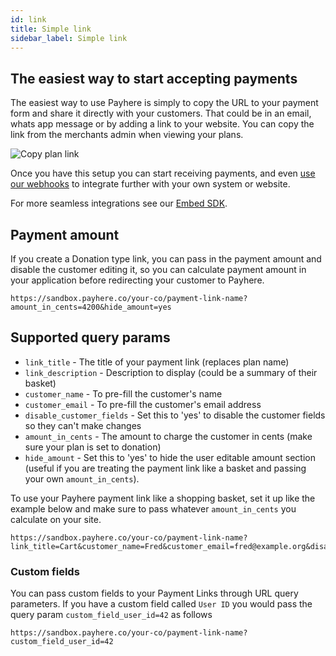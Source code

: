 ```yaml
---
id: link
title: Simple link
sidebar_label: Simple link
---
```


## The easiest way to start accepting payments

The easiest way to use Payhere is simply to copy the URL to your payment form and share it directly with your customers. That could be in an email, whats app message or by adding a link to your website. You can copy the link from the merchants admin when viewing your plans.

![Copy plan link](/img/docs/copy-link.png)

Once you have this setup you can start receiving payments, and even [use our webhooks](webhooks.md) to integrate further with your own system or website.

For more seamless integrations see our [Embed SDK](embed-sdk.md).

## Payment amount

If you create a Donation type link, you can pass in the payment amount and disable the customer editing it, so you can calculate payment amount in your application before redirecting your customer to Payhere.

```text
https://sandbox.payhere.co/your-co/payment-link-name?amount_in_cents=4200&hide_amount=yes
```

## Supported query params

- `link_title` - The title of your payment link (replaces plan name)
- `link_description` - Description to display (could be a summary of their basket)
- `customer_name` - To pre-fill the customer's name
- `customer_email` - To pre-fill the customer's email address
- `disable_customer_fields` - Set this to 'yes' to disable the customer fields so they can't make changes
- `amount_in_cents` - The amount to charge the customer in cents (make sure your plan is set to donation)
- `hide_amount` - Set this to 'yes' to hide the user editable amount section (useful if you are treating the payment link like a basket and passing your own `amount_in_cents`).

To use your Payhere payment link like a shopping basket, set it up like the example below and make sure to pass whatever `amount_in_cents` you calculate on your site.

```text
https://sandbox.payhere.co/your-co/payment-link-name?link_title=Cart&customer_name=Fred&customer_email=fred@example.org&disable_customer_fields=yes&amount_in_cents=10000&hide_amount=yes
```

### Custom fields

You can pass custom fields to your Payment Links through URL query parameters. If you have a custom field called `User ID` you would pass the query param `custom_field_user_id=42` as follows

```text
https://sandbox.payhere.co/your-co/payment-link-name?custom_field_user_id=42
```
